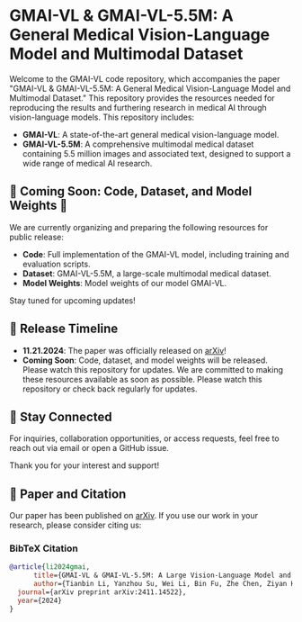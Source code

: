 # GMAI-VL & GMAI-VL-5.5M: A General Medical Vision-Language Model and Multimodal Dataset

Welcome to the GMAI-VL code repository, which accompanies the paper "GMAI-VL & GMAI-VL-5.5M: A General Medical Vision-Language Model and Multimodal Dataset." This repository provides the resources needed for reproducing the results and furthering research in medical AI through vision-language models.
This repository includes:

- **GMAI-VL**: A state-of-the-art general medical vision-language model.
- **GMAI-VL-5.5M**: A comprehensive multimodal medical dataset containing 5.5 million images and associated text, designed to support a wide range of medical AI research.

## 🚧 Coming Soon: Code, Dataset, and Model Weights 🚧

We are currently organizing and preparing the following resources for public release:

- **Code**: Full implementation of the GMAI-VL model, including training and evaluation scripts.
- **Dataset**: GMAI-VL-5.5M, a large-scale multimodal medical dataset.
- **Model Weights**: Model weights of our model GMAI-VL.

Stay tuned for upcoming updates!

## 📅 Release Timeline

- **11.21.2024**: The paper was officially released on [arXiv](https://arxiv.org/abs/2411.14522)!
- **Coming Soon**: Code, dataset, and model weights will be released. Please watch this repository for updates. We are committed to making these resources available as soon as possible. Please watch this repository or check back regularly for updates.

## 🔗 Stay Connected

For inquiries, collaboration opportunities, or access requests, feel free to reach out via email or open a GitHub issue.

Thank you for your interest and support!
## 📄 Paper and Citation

Our paper has been published on [arXiv](https://arxiv.org/abs/2411.14522). If you use our work in your research, please consider citing us:

### BibTeX Citation
```bibtex
@article{li2024gmai,
      title={GMAI-VL & GMAI-VL-5.5M: A Large Vision-Language Model and A Comprehensive Multimodal Dataset Towards General Medical AI},
      author={Tianbin Li, Yanzhou Su, Wei Li, Bin Fu, Zhe Chen, Ziyan Huang, Guoan Wang, Chenglong Ma, Ying Chen, Ming Hu, Yanjun Li, Pengcheng Chen, Xiaowei Hu, Zhongying Deng, Yuanfeng Ji, Jin Ye, Yu Qiao, Junjun He},
  journal={arXiv preprint arXiv:2411.14522},
  year={2024}
}